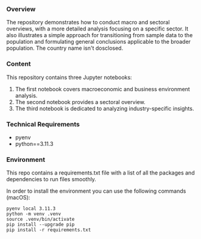 ### Overview

The repository demonstrates how to conduct macro and sectoral overviews, with a more detailed analysis focusing on a specific sector. It also illustrates a simple approach for transitioning from sample data to the population and formulating general conclusions applicable to the broader population. The country name isn't dosclosed.

### Content

This repository contains three Jupyter notebooks:

1. The first notebook covers macroeconomic and business environment analysis.
2. The second notebook provides a sectoral overview.
3. The third notebook is dedicated to analyzing industry-specific insights.


### Technical Requirements

- pyenv
- python==3.11.3



### Environment

This repo contains a requirements.txt file with a list of all the packages and dependencies to run files smoothly. 


In order to install the environment you can use the following commands (macOS):

```
pyenv local 3.11.3
python -m venv .venv
source .venv/bin/activate
pip install --upgrade pip
pip install -r requirements.txt
```